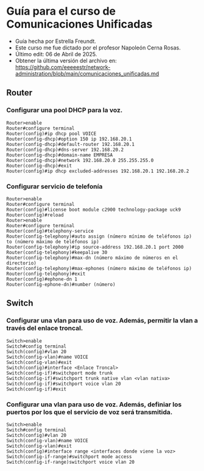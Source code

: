 # Guía para el curso de Comunicaciones Unificadas
* Guía hecha por Estrella Freundt.
* Este curso me fue dictado por el profesor Napoleón Cerna Rosas.
* Último edit: 06 de Abril de 2025.
* Obtener la última versión del archivo en: https://github.com/eeeeestr/network-administration/blob/main/comunicaciones_unificadas.md 

## Router

### Configurar una pool DHCP para la voz.
```
Router>enable
Router#configure terminal
Router(config)#ip dhcp pool VOICE
Router(config-dhcp)#option 150 ip 192.168.20.1
Router(config-dhcp)#default-router 192.168.20.1
Router(config-dhcp)#dns-server 192.168.20.2
Router(config-dhcp)#domain-name EMPRESA
Router(config-dhcp)#network 192.168.20.0 255.255.255.0
Router(config-dhcp)#exit
Router(config)#ip dhcp excluded-addresses 192.168.20.1 192.168.20.2
```

### Configurar servicio de telefonía
```
Router>enable
Router#configure terminal
Router(config)#license boot module c2900 technology-package uck9
Router(config)#reload
Router>enable
Router#configure terminal
Router(config)#telephony-service
Router(config-telephony)#auto assign (número mínimo de teléfonos ip) to (número máximo de teléfonos ip)
Router(config-telephony)#ip source-address 192.168.20.1 port 2000
Router(config-telephony)#keepalive 30
Router(config-telephony)#max-dn (número máximo de números en el directorio)
Router(config-telephony)#max-ephones (número máximo de teléfonos ip)
Router(config-telephony)#exit
Router(config)#ephone-dn 1
Router(config-ephone-dn)#number (número)
```

## Switch

### Configurar una vlan para uso de voz. Además, permitir la vlan a través del enlace troncal.
```
Switch>enable
Switch#config terminal
Switch(config)#vlan 20
Switch(config-vlan)#name VOICE
Switch(config-vlan)#exit
Switch(config)#interface <Enlace Troncal>
Switch(config-if)#switchport mode trunk
Switch(config-if)#switchport trunk native vlan <vlan nativa>
Switch(config-if)#switchport voice vlan 20
Switch(config-if)#exit
```

### Configurar una vlan para uso de voz. Además, definiar los puertos por los que el servicio de voz será transmitida.
```
Switch>enable
Switch#config terminal
Switch(config)#vlan 20
Switch(config-vlan)#name VOICE
Switch(config-vlan)#exit
Switch(config)#interface range <interfaces donde viene la voz>
Switch(config-if-range)#switchport mode access
Switch(config-if-range)switchport voice vlan 20
```
